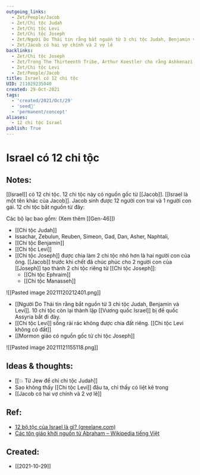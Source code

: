 ```yaml
---
outgoing_links:
  - Zet/People/Jacob
  - Zet/Chi tộc Judah
  - Zet/Chi tộc Levi
  - Zet/Chi tộc Joseph
  - Zet/Người Do Thái tin rằng bắt nguồn từ 3 chi tộc Judah, Benjamin và Levi
  - Zet/Jacob có hai vợ chính và 2 vợ lẽ
backlinks:
  - Zet/Chi tộc Joseph
  - Zet/Trong The Thirteenth Tribe, Arthur Koestler cho rằng Ashkenazi là Do thái giả
  - Zet/Chi tộc Levi
  - Zet/People/Jacob
title: Israel có 12 chi tộc
UID: 211029235040
created: 29-Oct-2021
tags:
  - 'created/2021/Oct/29'
  - 'seed🥜'
  - 'permanent/concept'
aliases:
  - 12 chi tộc Israel
publish: True
---
```

# Israel có 12 chi tộc

## Notes:
[[Israel]] có 12 chi tộc. 12 chi tộc này có nguồn gốc từ [[Jacob]]. [[Israel là một tên khác của Jacob]]. Jacob sinh được 12 người con trai và 1 người con gái. 12 chi tộc bắt nguồn từ đây:

Các bộ lạc bao gồm: (Xem thêm [[Gen-46]])

- [[Chi tộc Judah]]
- Issachar, Zebulun, Reuben, Simeon, Gad, Dan, Asher, Naphtali, 
- [[Chi tộc Benjamin]]
- [[Chi tộc Levi]]
- [[Chi tộc Joseph]] được chia làm 2 chi tộc nhỏ hơn là hai người con của ông. [[Jacob]] trước khi chết đã chúc phúc cho 2 người con của [[Joseph]] tạo thành 2 chi tộc riêng từ [[Chi tộc Joseph]]:
	- [[Chi tộc Ephraim]]
	- [[Chi tộc Manasseh]] 

![[Pasted image 20211120212401.png]]

- [[Người Do Thái tin rằng bắt nguồn từ 3 chi tộc Judah, Benjamin và Levi]]. 10 chi tộc còn lại thành lập [[Vương quốc Israel]] bị đế quốc Assyria bắt đi đày.
- [[Chi tộc Levi]] sống rải rác không được chia đất riêng. [[Chi tộc Levi không có đất]]
- [[Mormon giáo có nguồn gốc từ chi tộc Joseph]]

![[Pasted image 20211121155118.png]]

## Ideas & thoughts:
- [[💥 Từ Jew để chỉ chi tộc Judah]]
- Sao không thấy [[Chi tộc Levi]] đâu ta, chỉ thấy có liệt kê trong 
- [[Jacob có hai vợ chính và 2 vợ lẽ]]

## Ref:
- [12 bộ tộc của Israel là gì? (greelane.com)](https://www.greelane.com/vi/nh%C3%A2n-v%C4%83n/l%E1%BB%8Bch-s%E1%BB%AD--v%C4%83n-h%C3%B3a/twelve-tribes-of-israel-119340/)
- [Các tôn giáo khởi nguồn từ Abraham – Wikipedia tiếng Việt](https://vi.wikipedia.org/wiki/C%C3%A1c_t%C3%B4n_gi%C3%A1o_kh%E1%BB%9Fi_ngu%E1%BB%93n_t%E1%BB%AB_Abraham)

## Created:
- [[2021-10-29]]

